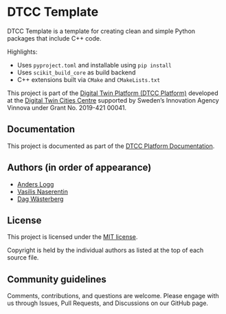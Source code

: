 # DTCC Template

DTCC Template is a template for creating clean and simple
Python packages that include C++ code.

Highlights:

* Uses `pyproject.toml` and installable using `pip install`
* Uses `scikit_build_core` as build backend
* C++ extensions built via `CMake` and `CMakeLists.txt`

This project is part of the
[Digital Twin Platform (DTCC Platform)](https://github.com/dtcc-platform/)
developed at the
[Digital Twin Cities Centre](https://dtcc.chalmers.se/)
supported by Sweden’s Innovation Agency Vinnova under Grant No. 2019-421 00041.

## Documentation

This project is documented as part of the
[DTCC Platform Documentation](https://platform.dtcc.chalmers.se/).

## Authors (in order of appearance)

* [Anders Logg](http://anders.logg.org)
* [Vasilis Naserentin](https://www.chalmers.se/en/Staff/Pages/vasnas.aspx)
* [Dag Wästerberg](https://chalmersindustriteknik.se/sv/medarbetare/dag-wastberg/)

## License

This project is licensed under the
[MIT license](https://opensource.org/licenses/MIT).

Copyright is held by the individual authors as listed at the top of
each source file.

## Community guidelines

Comments, contributions, and questions are welcome. Please engage with
us through Issues, Pull Requests, and Discussions on our GitHub page.
